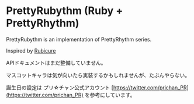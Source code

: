 # PrettyRubythm (Ruby + PrettyRhythm)

PrettyRubythm is an implementation of PrettyRhythm series.

Inspired by [Rubicure](https://github.com/sue445/rubicure)

APIドキュメントはまだ整備していません。

マスコットキャラは気が向いたら実装するかもしれませんが、たぶんやらない。

誕生日の設定は プリ☆チャン公式アカウント [https://twitter.com/prichan_PR](https://twitter.com/prichan_PR) を参考にしています。
